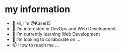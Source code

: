 # my information
- 👋 Hi, I’m @Kasei15
- 👀 I’m interested in DevOps and Web Development
- 🌱 I’m currently learning Web Development
- 💞️ I’m looking to collaborate on ...
- 📫 How to reach me ...

<!---
Kasei15/Kasei15 is a ✨ special ✨ repository because its `README.md` (this file) appears on your GitHub profile.
You can click the Preview link to take a look at your changes.
--->
